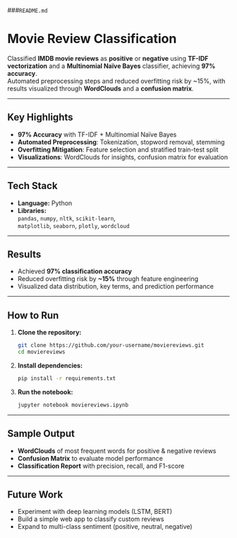 ###`README.md` 

#  Movie Review Classification

Classified **IMDB movie reviews** as **positive** or **negative** using **TF-IDF vectorization** and a **Multinomial Naïve Bayes** classifier, achieving **97% accuracy**.  
Automated preprocessing steps and reduced overfitting risk by ~15%, with results visualized through **WordClouds** and a **confusion matrix**.

---

##  Key Highlights
- **97% Accuracy** with TF-IDF + Multinomial Naïve Bayes
- **Automated Preprocessing**: Tokenization, stopword removal, stemming
- **Overfitting Mitigation**: Feature selection and stratified train-test split
- **Visualizations**: WordClouds for insights, confusion matrix for evaluation

---

## Tech Stack
- **Language:** Python  
- **Libraries:**  
  `pandas`, `numpy`, `nltk`, `scikit-learn`,  
  `matplotlib`, `seaborn`, `plotly`, `wordcloud`

---

##  Results
- Achieved **97% classification accuracy**
- Reduced overfitting risk by **~15%** through feature engineering
- Visualized data distribution, key terms, and prediction performance

---

##  How to Run
1. **Clone the repository:**
   ```bash
   git clone https://github.com/your-username/moviereviews.git
   cd moviereviews
   ```

2. **Install dependencies:**

   ```bash
   pip install -r requirements.txt
   ```

3. **Run the notebook:**

   ```bash
   jupyter notebook moviereviews.ipynb
   ```

---

## Sample Output

* **WordClouds** of most frequent words for positive & negative reviews
* **Confusion Matrix** to evaluate model performance
* **Classification Report** with precision, recall, and F1-score

---

## Future Work

* Experiment with deep learning models (LSTM, BERT)
* Build a simple web app to classify custom reviews
* Expand to multi-class sentiment (positive, neutral, negative)



